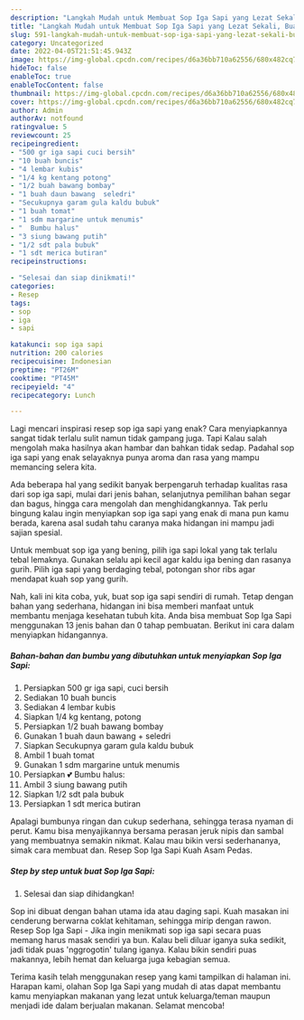 ```yaml
---
description: "Langkah Mudah untuk Membuat Sop Iga Sapi yang Lezat Sekali, Buat Buka Puasa Enak Banget"
title: "Langkah Mudah untuk Membuat Sop Iga Sapi yang Lezat Sekali, Buat Buka Puasa Enak Banget"
slug: 591-langkah-mudah-untuk-membuat-sop-iga-sapi-yang-lezat-sekali-buat-buka-puasa-enak-banget
category: Uncategorized
date: 2022-04-05T21:51:45.943Z
image: https://img-global.cpcdn.com/recipes/d6a36bb710a62556/680x482cq70/sop-iga-sapi-foto-resep-utama.jpg
hideToc: false
enableToc: true
enableTocContent: false
thumbnail: https://img-global.cpcdn.com/recipes/d6a36bb710a62556/680x482cq70/sop-iga-sapi-foto-resep-utama.jpg
cover: https://img-global.cpcdn.com/recipes/d6a36bb710a62556/680x482cq70/sop-iga-sapi-foto-resep-utama.jpg
author: Admin
authorAv: notfound
ratingvalue: 5
reviewcount: 25
recipeingredient:
- "500 gr iga sapi cuci bersih"
- "10 buah buncis"
- "4 lembar kubis"
- "1/4 kg kentang potong"
- "1/2 buah bawang bombay"
- "1 buah daun bawang  seledri"
- "Secukupnya garam gula kaldu bubuk"
- "1 buah tomat"
- "1 sdm margarine untuk menumis"
- "  Bumbu halus"
- "3 siung bawang putih"
- "1/2 sdt pala bubuk"
- "1 sdt merica butiran"
recipeinstructions:

- "Selesai dan siap dinikmati!"
categories:
- Resep
tags:
- sop
- iga
- sapi

katakunci: sop iga sapi 
nutrition: 200 calories
recipecuisine: Indonesian
preptime: "PT26M"
cooktime: "PT45M"
recipeyield: "4"
recipecategory: Lunch

---
```



Lagi mencari inspirasi resep sop iga sapi yang enak? Cara menyiapkannya sangat tidak terlalu sulit namun tidak gampang juga. Tapi Kalau salah mengolah maka hasilnya akan hambar dan bahkan tidak sedap. Padahal sop iga sapi yang enak selayaknya punya aroma dan rasa yang mampu memancing selera kita.


Ada beberapa hal yang sedikit banyak berpengaruh terhadap kualitas rasa dari sop iga sapi, mulai dari jenis bahan, selanjutnya pemilihan bahan segar dan bagus, hingga cara mengolah dan menghidangkannya. Tak perlu bingung kalau ingin menyiapkan sop iga sapi yang enak di mana pun kamu berada, karena asal sudah tahu caranya maka hidangan ini mampu jadi sajian spesial.

Untuk membuat sop iga yang bening, pilih iga sapi lokal yang tak terlalu tebal lemaknya. Gunakan selalu api kecil agar kaldu iga bening dan rasanya gurih. Pilih iga sapi yang berdaging tebal, potongan shor ribs agar mendapat kuah sop yang gurih.


Nah, kali ini kita coba, yuk, buat sop iga sapi sendiri di rumah. Tetap dengan bahan yang sederhana, hidangan ini bisa memberi manfaat untuk membantu menjaga kesehatan tubuh kita. Anda bisa membuat Sop Iga Sapi menggunakan 13 jenis bahan dan 0 tahap pembuatan. Berikut ini cara dalam menyiapkan hidangannya.

<!--inarticleads1-->

##### Bahan-bahan dan bumbu yang dibutuhkan untuk menyiapkan Sop Iga Sapi:

1. Persiapkan 500 gr iga sapi, cuci bersih
1. Sediakan 10 buah buncis
1. Sediakan 4 lembar kubis
1. Siapkan 1/4 kg kentang, potong
1. Persiapkan 1/2 buah bawang bombay
1. Gunakan 1 buah daun bawang + seledri
1. Siapkan Secukupnya garam gula kaldu bubuk
1. Ambil 1 buah tomat
1. Gunakan 1 sdm margarine untuk menumis
1. Persiapkan  💕 Bumbu halus:
1. Ambil 3 siung bawang putih
1. Siapkan 1/2 sdt pala bubuk
1. Persiapkan 1 sdt merica butiran


Apalagi bumbunya ringan dan cukup sederhana, sehingga terasa nyaman di perut. Kamu bisa menyajikannya bersama perasan jeruk nipis dan sambal yang membuatnya semakin nikmat. Kalau mau bikin versi sederhananya, simak cara membuat dan. Resep Sop Iga Sapi Kuah Asam Pedas. 

<!--inarticleads2-->

##### Step by step untuk buat Sop Iga Sapi:


1. Selesai dan siap dihidangkan!

Sop ini dibuat dengan bahan utama ida atau daging sapi. Kuah masakan ini cenderung berwarna coklat kehitaman, sehingga mirip dengan rawon. Resep Sop Iga Sapi - Jika ingin menikmati sop iga sapi secara puas memang harus masak sendiri ya bun. Kalau beli diluar iganya suka sedikit, jadi tidak puas &#39;nggrogotin&#39; tulang iganya. Kalau bikin sendiri puas makannya, lebih hemat dan keluarga juga kebagian semua. 

Terima kasih telah menggunakan resep yang kami tampilkan di halaman ini. Harapan kami, olahan Sop Iga Sapi yang mudah di atas dapat membantu kamu menyiapkan makanan yang lezat untuk keluarga/teman maupun menjadi ide dalam berjualan makanan. Selamat mencoba!
